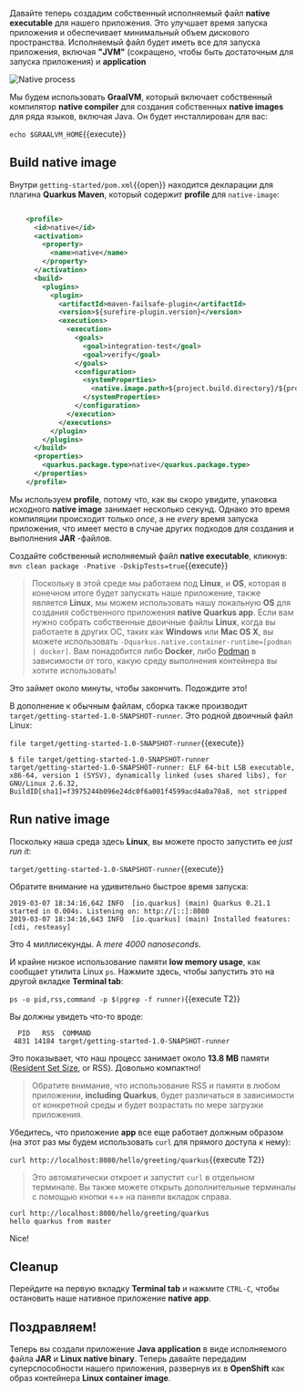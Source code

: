 Давайте теперь создадим собственный исполняемый файл **native executable** для нашего приложения. Это улучшает время запуска приложения и обеспечивает минимальный объем дискового пространства. Исполняемый файл будет иметь все для запуска приложения, включая **"JVM"** (сокращено, чтобы быть достаточным для запуска приложения) и **application**

![Native process](/openshift/assets/middleware/quarkus/native-image-process.png)

Мы будем использовать **GraalVM**, который включает собственный компилятор **native compiler** для создания собственных **native images** для ряда языков, включая Java. Он будет инсталлирован для вас:

`echo $GRAALVM_HOME`{{execute}}

## Build native image

Внутри `getting-started/pom.xml`{{open}} находится декларации для плагина **Quarkus Maven**, который содержит **profile** для `native-image`:

```xml

    <profile>
      <id>native</id>
      <activation>
        <property>
          <name>native</name>
        </property>
      </activation>
      <build>
        <plugins>
          <plugin>
            <artifactId>maven-failsafe-plugin</artifactId>
            <version>${surefire-plugin.version}</version>
            <executions>
              <execution>
                <goals>
                  <goal>integration-test</goal>
                  <goal>verify</goal>
                </goals>
                <configuration>
                  <systemProperties>
                    <native.image.path>${project.build.directory}/${project.build.finalName}-runner</native.image.path>
                  </systemProperties>
                </configuration>
              </execution>
            </executions>
          </plugin>
        </plugins>
      </build>
      <properties>
        <quarkus.package.type>native</quarkus.package.type>
      </properties>
    </profile>

```

Мы используем **profile**, потому что, как вы скоро увидите, упаковка исходного **native image** занимает несколько секунд. Однако это время компиляции происходит только _once_, а не _every_  время запуска приложения, что имеет место в случае других подходов для создания и выполнения **JAR** -файлов.

Создайте собственный исполняемый файл **native executable**, кликнув: `mvn clean package -Pnative -DskipTests=true`{{execute}}

> Поскольку в этой среде мы работаем под **Linux**, и **OS**, которая в конечном итоге будет запускать наше приложение, также является **Linux**, мы можем использовать нашу локальную **OS** для создания собственного приложения **native Quarkus app**. Если вам нужно собрать собственные двоичные файлы **Linux**, когда вы работаете в других ОС, таких как **Windows** или **Mac OS X**, вы можете использовать `-Dquarkus.native.container-runtime=[podman | docker]`. Вам понадобится либо **Docker**, либо [Podman](https://podman.io) в зависимости от того, какую среду выполнения контейнера вы хотите использовать!

Это займет около минуты, чтобы закончить. Подождите это!

В дополнение к обычным файлам, сборка также производит `target/getting-started-1.0-SNAPSHOT-runner`. Это родной двоичный файл Linux:

`file target/getting-started-1.0-SNAPSHOT-runner`{{execute}}

```console
$ file target/getting-started-1.0-SNAPSHOT-runner
target/getting-started-1.0-SNAPSHOT-runner: ELF 64-bit LSB executable, x86-64, version 1 (SYSV), dynamically linked (uses shared libs), for GNU/Linux 2.6.32, BuildID[sha1]=f3975244b096e24dc0f6a001f4599acd4a0a70a8, not stripped
```

## Run native image

Поскольку наша среда здесь **Linux**, вы можете просто запустить ее _just run it_:

`target/getting-started-1.0-SNAPSHOT-runner`{{execute}}

Обратите внимание на удивительно быстрое время запуска:

```console
2019-03-07 18:34:16,642 INFO  [io.quarkus] (main) Quarkus 0.21.1 started in 0.004s. Listening on: http://[::]:8080
2019-03-07 18:34:16,643 INFO  [io.quarkus] (main) Installed features: [cdi, resteasy]
```
Это 4 миллисекунды. A _mere 4000 nanoseconds_.

И крайне низкое использование памяти **low memory usage**, как сообщает утилита Linux `ps`. Нажмите здесь, чтобы запустить это на другой вкладке **Terminal tab**:

`ps -o pid,rss,command -p $(pgrep -f runner)`{{execute T2}}

Вы должны увидеть что-то вроде:

```console
  PID   RSS  COMMAND
 4831 14184 target/getting-started-1.0-SNAPSHOT-runner
```

Это показывает, что наш процесс занимает около **13.8 MB** памяти ([Resident Set Size](https://en.wikipedia.org/wiki/Resident_set_size), or RSS). Довольно компактно!

> Обратите внимание, что использование RSS и памяти в любом приложении, **including Quarkus**, будет различаться в зависимости от конкретной среды и будет возрастать по мере загрузки приложения.

Убедитесь, что приложение **app** все еще работает должным образом (на этот раз мы будем использовать `curl` для прямого доступа к нему):

`curl http://localhost:8080/hello/greeting/quarkus`{{execute T2}}

> Это автоматически откроет и запустит `curl` в отдельном терминале. Вы также можете открыть дополнительные терминалы с помощью кнопки «+» на панели вкладок справа.

```console
curl http://localhost:8080/hello/greeting/quarkus
hello quarkus from master
```

Nice!

## Cleanup

Перейдите на первую вкладку **Terminal tab** и нажмите `CTRL-C`, чтобы остановить наше нативное приложение **native app**.

## Поздравляем!

Теперь вы создали приложение **Java application** в виде исполняемого файла **JAR** и **Linux native binary**. Теперь давайте передадим суперспособности нашего приложения, развернув их в **OpenShift** как образ контейнера **Linux container image**.

